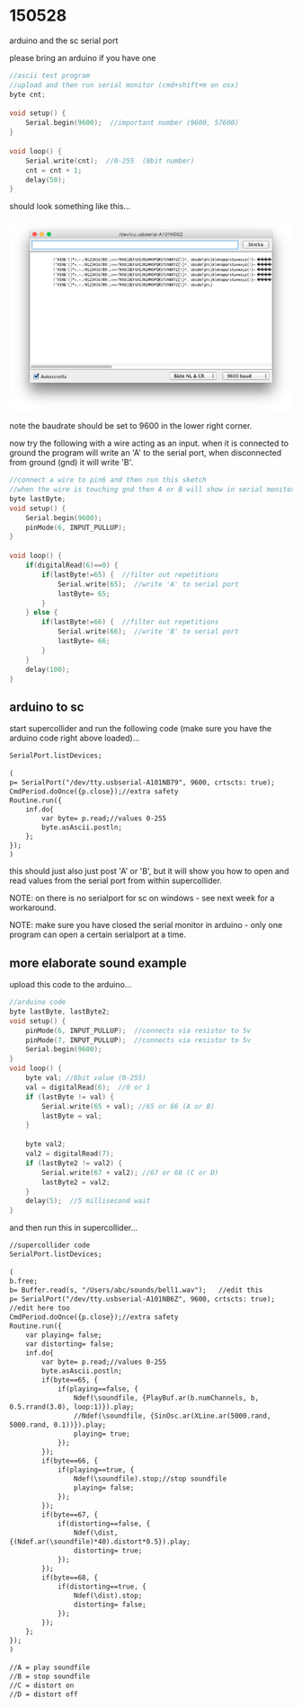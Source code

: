 150528
======

arduino and the sc serial port

please bring an arduino if you have one


```cpp
//ascii test program
//upload and then run serial monitor (cmd+shift+m on osx)
byte cnt;

void setup() {
    Serial.begin(9600);  //important number (9600, 57600)
}

void loop() {
    Serial.write(cnt);  //0-255  (8bit number)
    cnt = cnt + 1;
    delay(50);
}
```

should look something like this...

![udk_arduino_sc01](udk_arduino_sc01.png?raw=true "udk_arduino_sc01")

note the baudrate should be set to 9600 in the lower right corner.

now try the following with a wire acting as an input. when it is connected to ground the program will write an 'A' to the serial port, when disconnected from ground (gnd) it will write 'B'.

```cpp
//connect a wire to pin6 and then run this sketch
//when the wire is touching gnd then A or B will show in serial monitor
byte lastByte;
void setup() {
    Serial.begin(9600);
    pinMode(6, INPUT_PULLUP);
}

void loop() {
    if(digitalRead(6)==0) {
        if(lastByte!=65) {  //filter out repetitions
            Serial.write(65);  //write 'A' to serial port
            lastByte= 65;
        }
    } else {
        if(lastByte!=66) {  //filter out repetitions
            Serial.write(66);  //write 'B' to serial port
            lastByte= 66;
        }
    }
    delay(100);
}
```

arduino to sc
--
start supercollider and run the following code (make sure you have the arduino code right above loaded)...

```
SerialPort.listDevices;

(
p= SerialPort("/dev/tty.usbserial-A101NB79", 9600, crtscts: true);
CmdPeriod.doOnce({p.close});//extra safety
Routine.run({
    inf.do{
        var byte= p.read;//values 0-255
        byte.asAscii.postln;
    };
});
)
```

this should just also just post 'A' or 'B', but it will show you how to open and read values from the serial port from within supercollider.

NOTE: on there is no serialport for sc on windows - see next week for a workaround.

NOTE: make sure you have closed the serial monitor in arduino - only one program can open a certain serialport at a time.

more elaborate sound example
--

upload this code to the arduino...

```cpp
//arduino code
byte lastByte, lastByte2;
void setup() {
    pinMode(6, INPUT_PULLUP);  //connects via resistor to 5v
    pinMode(7, INPUT_PULLUP);  //connects via resistor to 5v
    Serial.begin(9600);
}
void loop() {
    byte val; //8bit value (0-255)
    val = digitalRead(6);  //0 or 1
    if (lastByte != val) {
        Serial.write(65 + val); //65 or 66 (A or B)
        lastByte = val;
    }
    
    byte val2;
    val2 = digitalRead(7);
    if (lastByte2 != val2) {
        Serial.write(67 + val2); //67 or 68 (C or D)
        lastByte2 = val2;
    }
    delay(5);  //5 millisecond wait
}
```

and then run this in supercollider...

```
//supercollider code
SerialPort.listDevices;

(
b.free;
b= Buffer.read(s, "/Users/abc/sounds/bell1.wav");   //edit this
p= SerialPort("/dev/tty.usbserial-A101NB6Z", 9600, crtscts: true);  //edit here too
CmdPeriod.doOnce({p.close});//extra safety
Routine.run({
    var playing= false;
    var distorting= false;
    inf.do{
        var byte= p.read;//values 0-255
        byte.asAscii.postln;
        if(byte==65, {
            if(playing==false, {
                Ndef(\soundfile, {PlayBuf.ar(b.numChannels, b, 0.5.rrand(3.0), loop:1)}).play;
                //Ndef(\soundfile, {SinOsc.ar(XLine.ar(5000.rand, 5000.rand, 0.1))}).play;
                playing= true;
            });
        });
        if(byte==66, {
            if(playing==true, {
                Ndef(\soundfile).stop;//stop soundfile
                playing= false;
            });
        });
        if(byte==67, {
            if(distorting==false, {
                Ndef(\dist, {(Ndef.ar(\soundfile)*40).distort*0.5}).play;
                distorting= true;
            });
        });
        if(byte==68, {
            if(distorting==true, {
                Ndef(\dist).stop;
                distorting= false;
            });
        });
    };
});
)

//A = play soundfile
//B = stop soundfile
//C = distort on
//D = distort off
```
